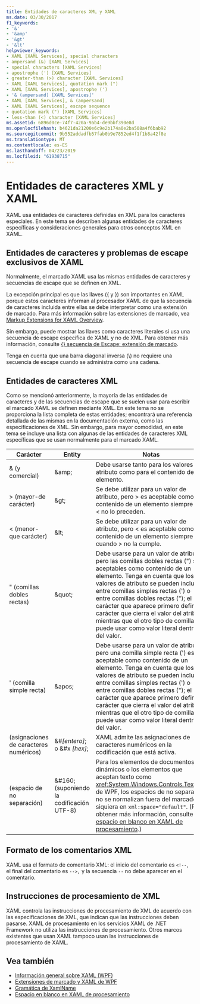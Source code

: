 ```yaml
---
title: Entidades de caracteres XML y XAML
ms.date: 03/30/2017
f1_keywords:
- '&'
- '&amp'
- '&gt'
- '&lt'
helpviewer_keywords:
- XAML [XAML Services], special characters
- ampersand (&) [XAML Services]
- special characters [XAML Services]
- apostrophe (') [XAML Services]
- greater-than (>) character [XAML Services]
- XAML [XAML Services], quotation mark (")
- XAML [XAML Services], apostrophe (')
- '& (ampersand) [XAML Services]'
- XAML [XAML Services], & (ampersand)
- XAML [XAML Services], escape sequence
- quotation mark (") [XAML Services]
- less-than (<) character [XAML Services]
ms.assetid: 6896d0ce-74f7-420a-9ab4-de9bbf390e8d
ms.openlocfilehash: b4621da21200e6c9e2b174a0e2ba508a4f6bab92
ms.sourcegitcommit: 9b552addadfb57fab0b9e7852ed4f1f1b8a42f8e
ms.translationtype: MT
ms.contentlocale: es-ES
ms.lasthandoff: 04/23/2019
ms.locfileid: "61938715"
---
```

# <a name="xml-character-entities-and-xaml"></a>Entidades de caracteres XML y XAML
XAML usa entidades de caracteres definidas en XML para los caracteres especiales. En este tema se describen algunas entidades de caracteres específicas y consideraciones generales para otros conceptos XML en XAML.  
  
<a name="character_entities_and_escaping_issues_that_are_unique_to_xaml"></a>   
## <a name="character-entities-and-escaping-issues-that-are-unique-to-xaml"></a>Entidades de caracteres y problemas de escape exclusivos de XAML  
 Normalmente, el marcado XAML usa las mismas entidades de caracteres y secuencias de escape que se definen en XML.  
  
 La excepción principal es que las llaves ({ y }) son importantes en XAML porque estos caracteres informan al procesador XAML de que la secuencia de caracteres incluida entre ellas se debe interpretar como una extensión de marcado. Para más información sobre las extensiones de marcado, vea [Markup Extensions for XAML Overview](markup-extensions-for-xaml-overview.md).  
  
 Sin embargo, puede mostrar las llaves como caracteres literales si usa una secuencia de escape específica de XAML y no de XML. Para obtener más información, consulte [ {} secuencia de Escape: extensión de marcado](escape-sequence-markup-extension.md).  
  
 Tenga en cuenta que una barra diagonal inversa (\\) no requiere una secuencia de escape cuando se administra como una cadena.  
  
<a name="xml_character_entities"></a>   
## <a name="xml-character-entities"></a>Entidades de caracteres XML  
 Como se mencionó anteriormente, la mayoría de las entidades de caracteres y de las secuencias de escape que se suelen usar para escribir el marcado XAML se definen mediante XML. En este tema no se proporciona la lista completa de estas entidades; encontrará una referencia detallada de las mismas en la documentación externa, como las especificaciones de XML. Sin embargo, para mayor comodidad, en este tema se incluye una lista con algunas de las entidades de caracteres XML específicas que se usan normalmente para el marcado XAML.  
  
|Carácter|Entity|Notas|  
|---------------|------------|-----------|  
|& (y comercial)|\&amp;|Debe usarse tanto para los valores de atributo como para el contenido de un elemento.|  
|> (mayor-de carácter)|\&gt;|Se debe utilizar para un valor de atributo, pero > es aceptable como contenido de un elemento siempre que < no lo preceden.|  
|< (menor-que carácter)|\&lt;|Se debe utilizar para un valor de atributo, pero \< es aceptable como contenido de un elemento siempre y cuando > no la cumple.|  
|" (comillas dobles rectas)|\&quot;|Debe usarse para un valor de atributo, pero las comillas dobles rectas (") son aceptables como contenido de un elemento. Tenga en cuenta que los valores de atributo se pueden incluir entre comillas simples rectas (') o entre comillas dobles rectas ("); el carácter que aparece primero define el carácter que cierra el valor del atributo, mientras que el otro tipo de comillas se puede usar como valor literal dentro del valor.|  
|' (comilla simple recta)|\&apos;|Debe usarse para un valor de atributo, pero una comilla simple recta (') es aceptable como contenido de un elemento. Tenga en cuenta que los valores de atributo se pueden incluir entre comillas simples rectas (') o entre comillas dobles rectas ("); el carácter que aparece primero define el carácter que cierra el valor del atributo, mientras que el otro tipo de comillas se puede usar como valor literal dentro del valor.|  
|(asignaciones de caracteres numéricos)|&#*[entero]*; o &#x *[hex]*;|XAML admite las asignaciones de caracteres numéricos en la codificación que está activa.|  
|(espacio de no separación)|&\#160; (suponiendo la codificación UTF-8)|Para los elementos de documentos dinámicos o los elementos que aceptan texto como <xref:System.Windows.Controls.TextBox> de WPF, los espacios de no separación no se normalizan fuera del marcado, ni siquiera en `xml:space="default"`. (Para obtener más información, consulte [espacio en blanco en XAML de procesamiento](whitespace-processing-in-xaml.md).)|  
  
<a name="xml_comment_format"></a>   
## <a name="xml-comment-format"></a>Formato de los comentarios XML  
 XAML usa el formato de comentario XML: el inicio del comentario es `<!--`, el final del comentario es `-->,` y la secuencia `--` no debe aparecer en el comentario.  
  
<a name="xml_processing_instructions"></a>   
## <a name="xml-processing-instructions"></a>Instrucciones de procesamiento de XML  
 XAML controla las instrucciones de procesamiento de XML de acuerdo con las especificaciones de XML, que indican que las instrucciones deben pasarse. XAML de procesamiento en los servicios XAML de .NET Framework no utiliza las instrucciones de procesamiento. Otros marcos existentes que usan XAML tampoco usan las instrucciones de procesamiento de XAML.   
  
## <a name="see-also"></a>Vea también

- [Información general sobre XAML (WPF)](../wpf/advanced/xaml-overview-wpf.md)
- [Extensiones de marcado y XAML de WPF](../wpf/advanced/markup-extensions-and-wpf-xaml.md)
- [Gramática de XamlName](xamlname-grammar.md)
- [Espacio en blanco en XAML de procesamiento](whitespace-processing-in-xaml.md)

